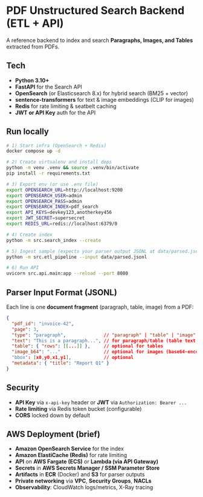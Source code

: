 # PDF Unstructured Search Backend (ETL + API)

A reference backend to index and search **Paragraphs, Images, and Tables** extracted from PDFs.

## Tech
- **Python 3.10+**
- **FastAPI** for the Search API
- **OpenSearch** (or Elasticsearch 8.x) for hybrid search (BM25 + vector)
- **sentence-transformers** for text & image embeddings (CLIP for images)
- **Redis** for rate limiting & seatbelt caching
- **JWT or API Key** auth for the API

## Run locally
```bash
# 1) Start infra (OpenSearch + Redis)
docker compose up -d

# 2) Create virtualenv and install deps
python -m venv .venv && source .venv/bin/activate
pip install -r requirements.txt

# 3) Export env (or use .env file)
export OPENSEARCH_URL=http://localhost:9200
export OPENSEARCH_USER=admin
export OPENSEARCH_PASS=admin
export OPENSEARCH_INDEX=pdf_search
export API_KEYS=devkey123,anotherkey456
export JWT_SECRET=supersecret
export REDIS_URL=redis://localhost:6379/0

# 4) Create index
python -m src.search_index --create

# 5) Ingest sample (expects your parser output JSONL at data/parsed.jsonl)
python -m src.etl_pipeline --input data/parsed.jsonl

# 6) Run API
uvicorn src.api.main:app --reload --port 8080
```

## Parser Input Format (JSONL)
Each line is one **document fragment** (paragraph, table, image) from a PDF:
```json
{
  "pdf_id": "invoice-42",
  "page": 3,
  "type": "paragraph",              // "paragraph" | "table" | "image"
  "text": "This is a paragraph...", // for paragraph/table (table text can be linearized)
  "table": { "rows": [[...]] },     // optional for tables
  "image_b64": "..."                // optional for images (base64-encoded)
  "bbox": [x0,y0,x1,y1],            // optional
  "metadata": { "title": "Report Q1" }
}
```

## Security
- **API Key** via `x-api-key` header or **JWT** via `Authorization: Bearer ...`
- **Rate limiting** via Redis token bucket (configurable)
- **CORS** locked down by default

## AWS Deployment (brief)
- **Amazon OpenSearch Service** for the index
- **Amazon ElastiCache (Redis)** for rate limiting
- **API** on **AWS Fargate (ECS)** or **Lambda (via API Gateway)**
- **Secrets** in **AWS Secrets Manager / SSM Parameter Store**
- **Artifacts** in **ECR** (Docker) and **S3** for parser outputs
- **Private networking** via **VPC**, **Security Groups**, **NACLs**
- **Observability**: CloudWatch logs/metrics, X-Ray tracing
